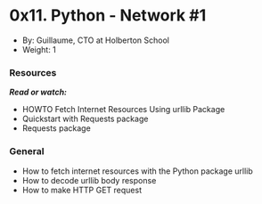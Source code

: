 # 0x11. Python - Network #1
+ By: Guillaume, CTO at Holberton School
+ Weight: 1

### Resources
***Read or watch:***
* HOWTO Fetch Internet Resources Using urllib Package
* Quickstart with Requests package
* Requests package


### General
* How to fetch internet resources with the Python package urllib
* How to decode urllib body response
* How to make HTTP GET request




